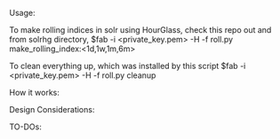 Usage:

To make rolling indices in solr using HourGlass, check this repo out and from solrhg directory,
$fab -i <private_key.pem> -H <host> -f roll.py make_rolling_index:<1d,1w,1m,6m>

To clean everything up, which was installed by this script
$fab -i <private_key.pem> -H <host> -f roll.py cleanup

How it works:




Design Considerations:



TO-DOs:
